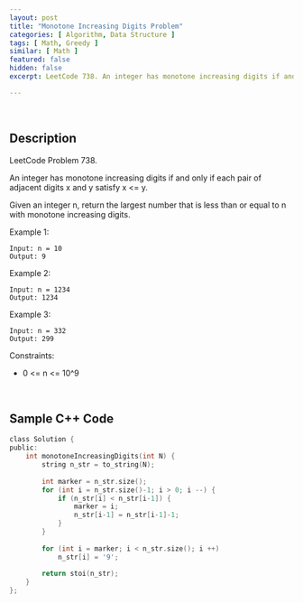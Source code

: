 ```yaml
---
layout: post
title: "Monotone Increasing Digits Problem"
categories: [ Algorithm, Data Structure ]
tags: [ Math, Greedy ]
similar: [ Math ]
featured: false
hidden: false
excerpt: LeetCode 738. An integer has monotone increasing digits if and only if each pair of adjacent digits x and y satisfy x <= y.

---
```


<br />

## Description

LeetCode Problem 738.

An integer has monotone increasing digits if and only if each pair of adjacent digits x and y satisfy x <= y.

Given an integer n, return the largest number that is less than or equal to n with monotone increasing digits.

Example 1:
```
Input: n = 10
Output: 9
```

Example 2:
```
Input: n = 1234
Output: 1234
```

Example 3:
```
Input: n = 332
Output: 299
```

Constraints:
* 0 <= n <= 10^9

<br />

## Sample C++ Code


```c
class Solution {
public:
    int monotoneIncreasingDigits(int N) {
        string n_str = to_string(N);
        
        int marker = n_str.size();
        for (int i = n_str.size()-1; i > 0; i --) {
            if (n_str[i] < n_str[i-1]) {
                marker = i;
                n_str[i-1] = n_str[i-1]-1;
            }
        }
        
        for (int i = marker; i < n_str.size(); i ++) 
            n_str[i] = '9';
        
        return stoi(n_str);
    }
};
```


